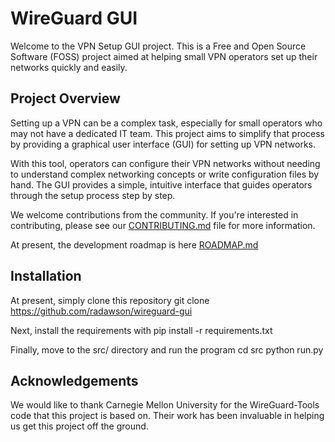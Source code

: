 # WireGuard GUI

Welcome to the VPN Setup GUI project. This is a Free and Open Source Software (FOSS) project aimed at helping small VPN operators set up their networks quickly and easily.

## Project Overview

Setting up a VPN can be a complex task, especially for small operators who may not have a dedicated IT team. This project aims to simplify that process by providing a graphical user interface (GUI) for setting up VPN networks.

With this tool, operators can configure their VPN networks without needing to understand complex networking concepts or write configuration files by hand. The GUI provides a simple, intuitive interface that guides operators through the setup process step by step.

We welcome contributions from the community. If you're interested in contributing, please see our [CONTRIBUTING.md](CONTRIBUTING.md) file for more information.

At present, the development roadmap is here [ROADMAP.md](ROADMAP.md)

## Installation

At present, simply clone this repository
    git clone https://github.com/radawson/wireguard-gui

Next, install the requirements with
    pip install -r requirements.txt

Finally, move to the src/ directory and run the program
    cd src
    python run.py

## Acknowledgements

We would like to thank Carnegie Mellon University for the WireGuard-Tools code that this project is based on. Their work has been invaluable in helping us get this project off the ground.
